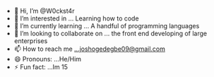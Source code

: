 - 👋 Hi, I’m @W0ckst4r
- 👀 I’m interested in ... Learning how to code
- 🌱 I’m currently learning ... A handful of programming languages
- 💞️ I’m looking to collaborate on ... the front end developing of large enterprises
- 📫 How to reach me ...joshogedegbe09@gmail.com
- 😄 Pronouns: ...He/Him
- ⚡ Fun fact: ...Im 15

<!---
W0ckst4r/W0ckst4r is a ✨ special ✨ repository because its `README.md` (this file) appears on your GitHub profile.
You can click the Preview link to take a look at your changes.
--->
